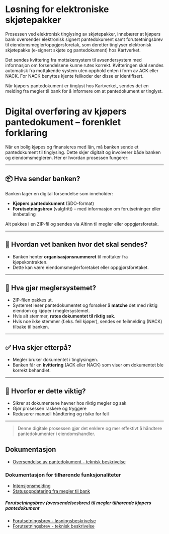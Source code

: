 # Løsning for elektroniske skjøtepakker

Prosessen ved elektronisk tinglysing av skjøtepakker, innebærer at kjøpers bank oversender elektronisk signert pantedokument samt forutsetningsbrev til eiendomsmegler/oppgjørsforetak, som deretter tinglyser elektronisk skjøtepakke (e-signert skjøte og pantedokument) hos Kartverket.

Det sendes kvittering fra mottakersystem til avsendersystem med informasjon om forsendelsene kunne rutes korrekt. Kvitteringen skal sendes automatisk fra mottakende system uten opphold enten i form av ACK eller NACK. For NACK benyttes kjente feilkoder der disse er identifisert.

Når kjøpers pantedokument er tinglyst hos Kartverket, sendes det en melding fra megler til bank for å informere om at pantedokument er tinglyst.

# Digital overføring av kjøpers pantedokument – forenklet forklaring

Når en bolig kjøpes og finansieres med lån, må banken sende et pantedokument til tinglysing. Dette skjer digitalt og involverer både banken og eiendomsmegleren. Her er hvordan prosessen fungerer:

---

## 📦 Hva sender banken?

Banken lager en digital forsendelse som inneholder:

- **Kjøpers pantedokument** (SDO-format)
- **Forutsetningsbrev** (valgfritt) – med informasjon om forutsetninger eller innbetaling

Alt pakkes i en ZIP-fil og sendes via Altinn til megler eller oppgjørsforetak.

---

## 🧭 Hvordan vet banken hvor det skal sendes?

- Banken henter **organisasjonsnummeret** til mottaker fra kjøpekontrakten.
- Dette kan være eiendomsmeglerforetaket eller oppgjørsforetaket.

---

## 🧠 Hva gjør meglersystemet?

- ZIP-filen pakkes ut.
- Systemet leser pantedokumentet og forsøker å **matche** det med riktig eiendom og kjøper i meglersystemet.
- Hvis alt stemmer, **rutes dokumentet til riktig sak**.
- Hvis noe ikke stemmer (f.eks. feil kjøper), sendes en feilmelding (NACK) tilbake til banken.

---

## ✅ Hva skjer etterpå?

- Megler bruker dokumentet i tinglysingen.
- Banken får en **kvittering** (ACK eller NACK) som viser om dokumentet ble korrekt behandlet.

---

## 🔐 Hvorfor er dette viktig?

- Sikrer at dokumentene havner hos riktig megler og sak
- Gjør prosessen raskere og tryggere
- Reduserer manuell håndtering og risiko for feil

---

> Denne digitale prosessen gjør det enklere og mer effektivt å håndtere pantedokumenter i eiendomshandler.


## Dokumentasjon
- [Oversendelse av pantedokument - teknisk beskrivelse](./afpant-kj%C3%B8perspantedokument.md)

### Dokumentasjon for tilhørende funksjonaliteter
- [Intensjonsmelding](./../afpant-intensjon/README.md)
- [Statusoppdatering fra megler til bank](./../afpant-gjennomfoertetinglysing/README.md)

##### Forutsetningsbrev (oversendelsesbrev) til megler tilhørende kjøpers pantedokument
- [Forutsetningsbrev - løsningsbeskrivelse](./afpant-forutsetningsbrev/forutsetningsbrev.md)
- [Forutsetningsbrev - teknisk beskrivelse](./afpant-forutsetningsbrev/afpant-forutsetningsbrev.md)
